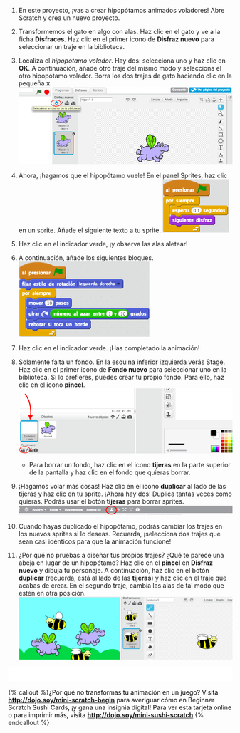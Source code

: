 1. En este proyecto, ¡vas a crear hipopótamos animados voladores! Abre Scratch y crea un nuevo proyecto.

2. Transformemos el gato en algo con alas. Haz clic en el gato y ve a la ficha **Disfraces**. Haz clic en el primer icono de **Disfraz nuevo** para seleccionar un traje en la biblioteca.   

3. Localiza el _hipopótamo volador_. Hay dos: selecciona uno y haz clic en **OK**. A continuación, añade otro traje del mismo modo y selecciona el otro hipopótamo volador. Borra los dos trajes de gato haciendo clic en la pequeña **x**. ![](NewCostumesHippo.png)

4. Ahora, ¡hagamos que el hipopótamo vuele! En el panel Sprites, haz clic en un sprite. Añade el siguiente texto a tu sprite. ![](ScratchBlocksA.png)

5. Haz clic en el indicador verde, ¡y observa las alas aletear!

6. A continuación, añade los siguientes bloques. ![](ScratchBlocksB.png)

7. Haz clic en el indicador verde. ¡Has completado la animación! 

8. Solamente falta un fondo. En la esquina inferior izquierda verás Stage. Haz clic en el primer icono de **Fondo nuevo** para seleccionar uno en la biblioteca. Si lo prefieres, puedes crear tu propio fondo. Para ello, haz clic en el icono **pincel**. ![](NewBackdropSmaller.png)
    * Para borrar un fondo, haz clic en el icono **tijeras** en la parte superior de la pantalla y haz clic en el fondo que quieras borrar.

9. ¡Hagamos volar más cosas! Haz clic en el icono **duplicar** al lado de las tijeras y haz clic en tu sprite. ¡Ahora hay dos! Duplica tantas veces como quieras. Podrás usar el botón **tijeras** para borrar sprites. ![](ScratchDuplicateBtnCircled.png)

10. Cuando hayas duplicado el hipopótamo, podrás cambiar los trajes en los nuevos sprites si lo deseas. Recuerda, ¡selecciona dos trajes que sean casi idénticos para que la animación funcione!

11. ¿Por qué no pruebas a diseñar tus propios trajes?  ¿Qué te parece una abeja en lugar de un hipopótamo? Haz clic en el **pincel** en **Disfraz nuevo** y dibuja tu personaje. A continuación, haz clic en el botón **duplicar** \(recuerda, está al lado de las **tijeras**\) y haz clic en el traje que acabas de crear.   En el segundo traje, cambia las alas de tal modo que estén en otra posición. ![](CostumesDrawBees.png)

![](whitespace_50_800.png)

{% callout %}<span style="color: #000000;">¿Por qué no transformas tu animación en un juego? Visita <b>http://dojo.soy/mini-scratch-begin</b> para averiguar cómo en Beginner Scratch Sushi Cards, ¡y gana una insignia digital! Para ver esta tarjeta online o para imprimir más, visita <b>http://dojo.soy/mini-sushi-scratch</b> </span>
{% endcallout %}